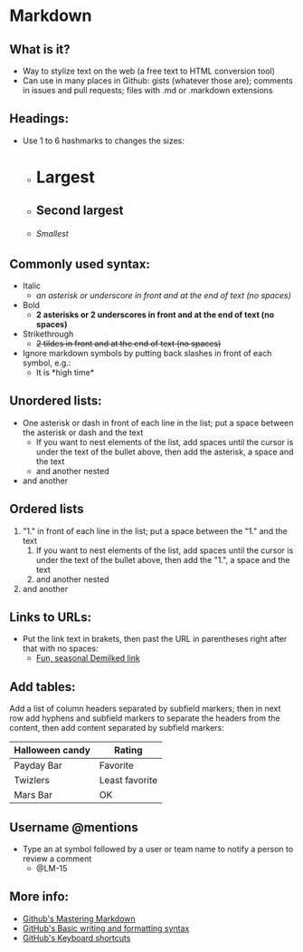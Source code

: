 # Markdown

## What is it?
* Way to stylize text on the web (a free text to HTML conversion tool)
* Can use in many places in Github: gists (whatever those are); comments in issues and pull requests; files with .md or .markdown extensions

## Headings:
* Use 1 to 6 hashmarks to changes the sizes:
  * # Largest
  * ## Second largest
  * ###### Smallest

## Commonly used syntax:
* Italic
  * *an asterisk or underscore in front and at the end of text (no spaces)*
* Bold
  * **2 asterisks or 2 underscores in front and at the end of text (no spaces)**
* Strikethrough
  * ~~2 tildes in front and at the end of text (no spaces)~~
* Ignore markdown symbols by putting back slashes in front of each symbol, e.g.:
  * It is \*high time\*

## Unordered lists:
* One asterisk or dash in front of each line in the list; put a space between the asterisk or dash and the text
  * If you want to nest elements of the list, add spaces until the cursor is under the text of the bullet above, then add the asterisk, a space and the text
  * and another nested
* and another
  
## Ordered lists
1. "1." in front of each line in the list; put a space between the "1." and the text
   1. If you want to nest elements of the list, add spaces until the cursor is under the text of the bullet above, then add the "1.", a space and the text
   1. and another nested
1. and another

## Links to URLs:
* Put the link text in brakets, then past the URL in parentheses right after that with no spaces:
  * [Fun, seasonal Demilked link](https://www.demilked.com/upcycling-old-doll-houses-samantha-browning/)

## Add tables:
Add a list of column headers separated by subfield markers; then in next row add hyphens and subfield markers to separate the headers from the content, then add content separated by subfield markers:

Halloween candy | Rating
--------------- | ------
Payday Bar | Favorite
Twizlers | Least favorite
Mars Bar | OK

## Username @mentions
* Type an at symbol followed by a user or team name to notify a person to review a comment
  * @LM-15

## More info:
* [Github's Mastering Markdown](https://guides.github.com/features/mastering-markdown/)
* [GitHub's Basic writing and formatting syntax](https://docs.github.com/en/free-pro-team@latest/github/writing-on-github/basic-writing-and-formatting-syntax)
* [GitHub's Keyboard shortcuts](https://docs.github.com/en/free-pro-team@latest/github/getting-started-with-github/keyboard-shortcuts)

